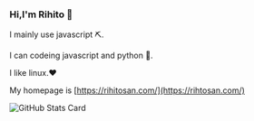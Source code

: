 ### Hi,I'm Rihito 👋

I mainly use javascript ⛏.

I can codeing javascript and python 📝.

I like linux.❤

My homepage is [https://rihitosan.com/](https://rihtosan.com/)

![GitHub Stats Card](https://github-readme-stats.vercel.app/api?username=rihitosan)
